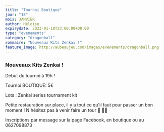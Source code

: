 ```yaml
---
title: "Tournoi Boutique"
jour: "18"
mois: JANVIER
author: Héloïse
expirydate: 2023-01-18T23:00:00+00:00
type: "evenements"
category: "dragonball"
sommaire: "Nouveaux Kits Zenkai !"
feature_image: http://aubeaujeu.com/images/evenements/dragonball.png
---
```

### Nouveaux Kits Zenkai !

Début du tournoi à 19h !

Tournoi BOUTIQUE: 5€

Lots : Zenkai series tournament kit


Petite restauration sur place, il y a tout ce qu'il faut pour passer un bon moment ! N'hésitez pas à venir faire un tour 🥪 🥤🍿


Inscriptions par message sur la page Facebook, en boutique ou au 0627098873
